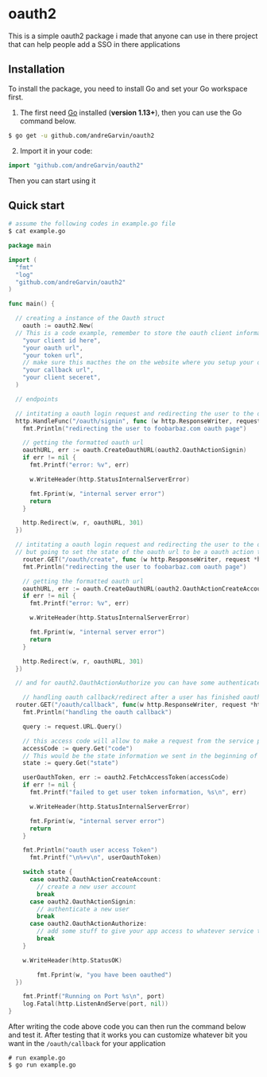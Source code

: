 # oauth2

This is a simple oauth2 package i made that anyone can use in there project that can help people add a SSO in there applications

## Installation

To install the package, you need to install Go and set your Go workspace first.

1. The first need [Go](https://golang.org/) installed (**version 1.13+**), then you can use the Go command below.

```sh
$ go get -u github.com/andreGarvin/oauth2
```

2. Import it in your code:

```go
import "github.com/andreGarvin/oauth2"
```

Then you can start using it

## Quick start

```sh
# assume the following codes in example.go file
$ cat example.go
```

```go
package main

import (
  "fmt"
  "log"
  "github.com/andreGarvin/oauth2"
)

func main() {

  // creating a instance of the Oauth struct
	oauth := oauth2.New(
  // This is a code example, remember to store the oauth client information in your environment variables so you dont save your client seceret by accident
    "your client id here",
    "your oauth url",
    "your token url",
    // make sure this macthes the on the website where you setup your oauth client
    "your callback url",
    "your client seceret",
  )

  // endpoints

  // intitating a oauth login request and redirecting the user to the oauth service provider to authenticate the user on our service
  http.HandleFunc("/oauth/signin", func (w http.ResponseWriter, request *http.Request) {
    fmt.Println("redirecting the user to foobarbaz.com oauth page")

    // getting the formatted oauth url
    oauthURL, err := oauth.CreateOauthURL(oauth2.OauthActionSignin)
    if err != nil {
      fmt.Printf("error: %v", err)

      w.WriteHeader(http.StatusInternalServerError)

      fmt.Fprint(w, "internal server error")
      return
    }

    http.Redirect(w, r, oauthURL, 301)
  })

  // intitating a oauth login request and redirecting the user to the oauth service provider.
  // but going to set the state of the oauth url to be a oauth action to create a account on our service when it comes back to our service
	router.GET("/oauth/create", func (w http.ResponseWriter, request *http.Request) {
    fmt.Println("redirecting the user to foobarbaz.com oauth page")

    // getting the formatted oauth url
    oauthURL, err := oauth.CreateOauthURL(oauth2.OauthActionCreateAccount)
    if err != nil {
      fmt.Printf("error: %v", err)

      w.WriteHeader(http.StatusInternalServerError)

      fmt.Fprint(w, "internal server error")
      return
    }

    http.Redirect(w, r, oauthURL, 301)
  })

  // and for oauth2.OauthActionAuthorize you can have some authenticated endpoint that will performa action to your app to get access from the other app

	// handling oauth callback/redirect after a user has finished oauth against the IDP
  router.GET("/oauth/callback", func(w http.ResponseWriter, request *http.Request) {
    fmt.Println("handling the oauth callback")

    query := request.URL.Query()

    // this access code will allow to make a request from the service porvider to get the access token
    accessCode := query.Get("code")
    // This would be the state information we sent in the beginning of the oauth request
    state := query.Get("state")

    userOauthToken, err := oauth2.FetchAccessToken(accessCode)
    if err != nil {
      fmt.Printf("failed to get user token information, %s\n", err)

      w.WriteHeader(http.StatusInternalServerError)

      fmt.Fprint(w, "internal server error")
      return
    }

    fmt.Println("oauth user access Token")
	  fmt.Printf("\n%+v\n", userOauthToken)

    switch state {
      case oauth2.OauthActionCreateAccount:
        // create a new user account
        break
      case oauth2.OauthActionSignin:
        // authenticate a new user
        break
      case oauth2.OauthActionAuthorize:
        // add some stuff to give your app access to whatever service the user has authorized
        break
    }

    w.WriteHeader(http.StatusOK)

		fmt.Fprint(w, "you have been oauthed")
  })

	fmt.Printf("Running on Port %s\n", port)
	log.Fatal(http.ListenAndServe(port, nil))
}
```

After writing the code above code you can then run the command below and test it. After testing that it works you can customize whatever bit you want in the `/oauth/callback` for your application

```
# run example.go
$ go run example.go
```
